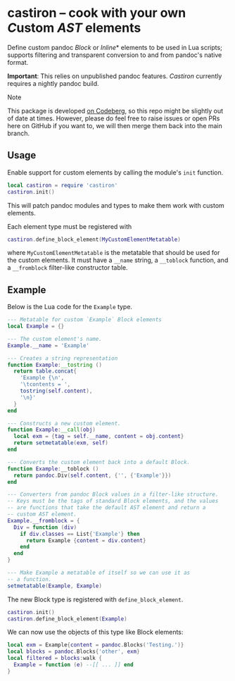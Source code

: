 # castiron – cook with your own *C*ustom _AST_ elements

Define custom pandoc *Block* or *Inline** elements to be used in
Lua scripts; supports filtering and transparent conversion to and
from pandoc's native format.

**Important**: This relies on unpublished pandoc features.
*Castiron* currently requires a nightly pandoc build.

> [!NOTE]
> This package is developed [on Codeberg][], so this repo might be
> slightly out of date at times. However, please do feel free to
> raise issues or open PRs here on GitHub if you want to, we will
> then merge them back into the main branch.

[on Codeberg]: https://codeberg.org/tarleb/castiron

## Usage

Enable support for custom elements by calling the module's `init`
function.

``` lua
local castiron = require 'castiron'
castiron.init()
```

This will patch pandoc modules and types to make them work with
custom elements.

Each element type must be registered with

``` lua
castiron.define_block_element(MyCustomElementMetatable)
```

where `MyCustomElementMetatable` is the metatable that should be
used for the custom elements. It must have a `__name` string, a
`__toblock` function, and a `__fromblock` filter-like constructor
table.

## Example

Below is the Lua code for the `Example` type.

``` lua
--- Metatable for custom `Example` Block elements
local Example = {}

--- The custom element's name.
Example.__name = 'Example'

--- Creates a string representation
function Example:__tostring ()
  return table.concat{
    'Example {\n',
    '\tcontents = ',
    tostring(self.content),
    '\n}'
  }
end

--- Constructs a new custom element.
function Example:__call(obj)
  local exm = {tag = self.__name, content = obj.content}
  return setmetatable(exm, self)
end

--- Converts the custom element back into a default Block.
function Example:__toblock ()
  return pandoc.Div(self.content, {'', {'Example'}})
end

--- Converters from pandoc Block values in a filter-like structure.
-- Keys must be the tags of standard Block elements, and the values
-- are functions that take the default AST element and return a
-- custom AST element.
Example.__fromblock = {
  Div = function (div)
    if div.classes == List{'Example'} then
      return Example {content = div.content}
    end
  end
}

--- Make Example a metatable of itself so we can use it as
-- a function.
setmetatable(Example, Example)
```

The new Block type is registered with `define_block_element`.

``` lua
castiron.init()
castiron.define_block_element(Example)
```

We can now use the objects of this type like Block elements:

``` lua
local exm = Example{content = pandoc.Blocks('Testing.')}
local blocks = pandoc.Blocks{'other', exm}
local filtered = blocks:walk {
  Example = function (e) --[[ ... ]] end
}
```
